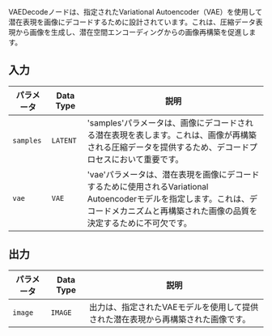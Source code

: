 
VAEDecodeノードは、指定されたVariational Autoencoder（VAE）を使用して潜在表現を画像にデコードするために設計されています。これは、圧縮データ表現から画像を生成し、潜在空間エンコーディングからの画像再構築を促進します。

## 入力

| パラメータ | Data Type | 説明 |
|-----------|-------------|-------------|
| `samples` | `LATENT`    | 'samples'パラメータは、画像にデコードされる潜在表現を表します。これは、画像が再構築される圧縮データを提供するため、デコードプロセスにおいて重要です。 |
| `vae`     | `VAE`       | 'vae'パラメータは、潜在表現を画像にデコードするために使用されるVariational Autoencoderモデルを指定します。これは、デコードメカニズムと再構築された画像の品質を決定するために不可欠です。 |

## 出力

| パラメータ | Data Type | 説明 |
|-----------|-------------|-------------|
| `image`   | `IMAGE`     | 出力は、指定されたVAEモデルを使用して提供された潜在表現から再構築された画像です。 |
